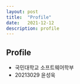 ```yaml
---
layout: post
title:  "Profile"
date:   2021-12-12
description: profile
---
```


## Profile 

- 국민대학교 소프트웨어학부 
- 20213029 윤성욱




